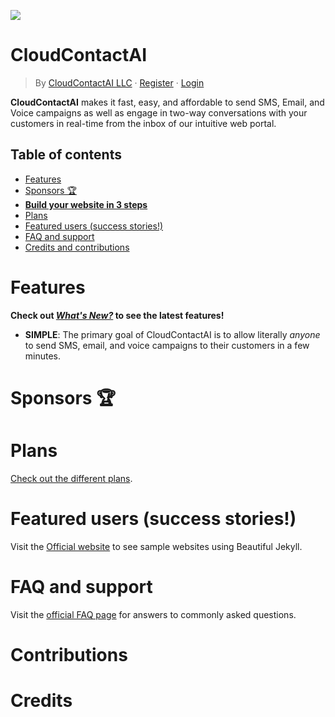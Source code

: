 [![](https://i.imgur.com/2R2LJzr.png)](https://cloudcontactai.com/pricing/)

# CloudContactAI

> By [CloudContactAI LLC](https://cloudcontactai.com) &middot; [Register](https://app.cloudcontactai.com/register/) &middot; [Login](https://app.cloudcontactai.com/login/)

**CloudContactAI** makes it fast, easy, and affordable to send SMS, Email, and Voice campaigns as well as engage in two-way conversations with your customers in real-time from the inbox of our intuitive web portal.

## Table of contents

- [Features](#features)
- [Sponsors 🏆](#sponsors)
- [**Build your website in 3 steps**](#build-your-website-in-3-steps)
- [Plans](#plans)
- [Featured users (success stories!)](#featured-users-success-stories)
- [FAQ and support](#faq-and-support)
- [Credits and contributions](#credits)

# Features

__Check out [*What's New?*](https://www.cloudcontactai.com/features/) to see the latest features!__

- **SIMPLE**: The primary goal of CloudContactAI  is to allow literally *anyone* to send SMS, email, and voice campaigns to their customers in a few minutes.

# Sponsors 🏆

# Plans

[Check out the different plans](https://cloudcontactai.com/pricing).

# Featured users (success stories!)

Visit the [Official website](https://www.cloudcontactai.com/success-stories/lets-play-soccer/) to see sample websites using Beautiful Jekyll.

# FAQ and support

Visit the [official FAQ page](https://www.cloudcontactai.com/faq/) for answers to commonly asked questions.

# Contributions

# Credits

